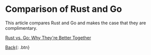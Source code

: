 # Comparison of Rust and Go

This article compares Rust and Go and makes the case that they are complimentary.

[Rust vs. Go: Why They're Better Together](https://thenewstack.io/rust-vs-go-why-theyre-better-together/)


[Back](README.md){: .btn}
